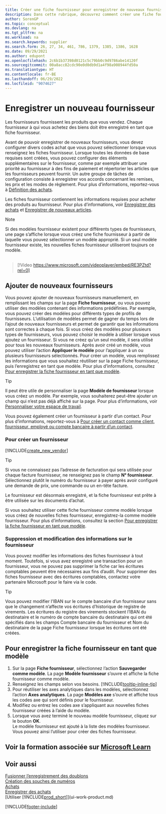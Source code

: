 ```yaml
---
title: Créer une fiche fournisseur pour enregistrer de nouveaux fournisseurs (contient une vidéo)
description: Dans cette rubrique, découvrez comment créer une fiche fournisseur pour enregistrer un nouveau fournisseur et enregistrer les fiches fournisseur en tant que modèle.
author: SorenGP
ms.topic: conceptual
ms.devlang: na
ms.tgt_pltfrm: na
ms.workload: na
ms.search.keywords: supplier
ms.search.form: 26, 27, 34, 461, 786, 1379, 1385, 1386, 1628
ms.date: 09/29/2021
ms.author: edupont
ms.openlocfilehash: 2c6b1b37398d0121c5c79bb0c9d9786abe14120f
ms.sourcegitcommit: 00a8acc82cdc90e0d0db9d1a4f98a908944fd50a
ms.translationtype: HT
ms.contentlocale: fr-BE
ms.lasthandoff: 06/29/2022
ms.locfileid: "9074627"
---
```

# <a name="register-new-vendors"></a>Enregistrer un nouveau fournisseur

Les fournisseurs fournissent les produits que vous vendez. Chaque fournisseur à qui vous achetez des biens doit être enregistré en tant que fiche fournisseur.

Avant de pouvoir enregistrer de nouveaux fournisseurs, vous devez configurer divers codes achat que vous pouvez sélectionner lorsque vous renseignez les fiches fournisseur. Lorsque toutes les données de base requises sont créées, vous pouvez configurer des éléments supplémentaires sur le fournisseur, comme par exemple attribuer une priorité au fournisseur à des fins de paiement et répertorier les articles que les fournisseurs peuvent fournir. Un autre groupe de tâches de configuration consiste à enregistrer vos accords concernant les remises, les prix et les modes de règlement. Pour plus d’informations, reportez-vous à [Définition des achats](purchasing-setup-purchasing.md).

Les fiches fournisseur contiennent les informations requises pour acheter des produits au fournisseur. Pour plus d’informations, voir [Enregistrer des achats](purchasing-how-record-purchases.md) et [Enregistrer de nouveaux articles](inventory-how-register-new-items.md).

> [!NOTE]  
> Si des modèles fournisseur existent pour différents types de fournisseurs, une page s’affiche lorsque vous créez une fiche fournisseur à partir de laquelle vous pouvez sélectionner un modèle approprié. Si un seul modèle fournisseur existe, les nouvelles fiches fournisseur utiliseront toujours ce modèle.
<br><br>  

> [!Video https://www.microsoft.com/videoplayer/embed/RE3PZtd?rel=0]

## <a name="adding-new-vendors"></a>Ajouter de nouveaux fournisseurs

Vous pouvez ajouter de nouveaux fournisseurs manuellement, en remplissant les champs sur la page **Fiche fournisseur**, ou vous pouvez utiliser des modèles contenant des informations prédéfinies. Par exemple, vous pouvez créer des modèles pour différents types de profils de fournisseurs. L’utilisation de modèles permet de gagner du temps lors de l’ajout de nouveaux fournisseurs et permet de garantir que les informations sont correctes à chaque fois. Si vous créez des modèles pour plusieurs types de fournisseurs, vous pouvez choisir le modèle à utiliser lorsque vous ajoutez un fournisseur. Si vous ne créez qu’un seul modèle, il sera utilisé pour tous les nouveaux fournisseurs. Après avoir créé un modèle, vous pouvez utiliser l’action **Appliquer le modèle** pour l’appliquer à un ou plusieurs fournisseurs sélectionnés. Pour créer un modèle, vous remplissez les informations que vous souhaitez réutiliser sur la page Fiche fournisseur, puis l’enregistrez en tant que modèle. Pour plus d’informations, consultez [Pour enregistrer la fiche fournisseur en tant que modèle](purchasing-how-register-new-vendors.md#to-save-the-vendor-card-as-a-template).

> [!TIP]
> Il peut être utile de personnaliser la page **Modèle de fournisseur** lorsque vous créez un modèle. Par exemple, vous souhaiterez peut-être ajouter un champ qui n’est pas déjà affiché sur la page. Pour plus d’informations, voir [Personnaliser votre espace de travail](/dynamics365/business-central/ui-personalization-user#to-start-personalizing-a-page-through-the-personalizing-banner).

Vous pouvez également créer un fournisseur à partir d’un contact. Pour plus d’informations, reportez-vous à [Pour créer un contact comme client, fournisseur, employé ou compte bancaire à partir d’un contact](marketing-create-contact-companies.md#to-create-a-customer-vendor-employee-or-bank-account-from-a-contact). 

### <a name="to-create-a-new-vendor"></a>Pour créer un fournisseur

[!INCLUDE[create_new_vendor](includes/create_new_vendor.md)]

> [!TIP]  
> Si vous ne connaissez pas l’adresse de facturation qui sera utilisée pour chaque facture fournisseur, ne renseignez pas le champ **N° fournisseur**. Sélectionnez plutôt le numéro du fournisseur à payer après avoir configuré une demande de prix, une commande ou un en-tête facture.

Le fournisseur est désormais enregistré, et la fiche fournisseur est prête à être utilisée sur les documents d’achat.

Si vous souhaitez utiliser cette fiche fournisseur comme modèle lorsque vous créez de nouvelles fiches fournisseur, enregistrez-la comme modèle fournisseur. Pour plus d’informations, consultez la section [Pour enregistrer la fiche fournisseur en tant que modèle](#to-save-the-vendor-card-as-a-template).

### <a name="deleting-and-editing-vendor-information"></a>Suppression et modification des informations sur le fournisseur

Vous pouvez modifier les informations des fiches fournisseur à tout moment. Toutefois, si vous avez enregistré une transaction pour un fournisseur, vous ne pouvez pas supprimer la fiche car les écritures comptables peuvent être nécessaires aux fins d’audit. Pour supprimer des fiches fournisseur avec des écritures comptables, contactez votre partenaire Microsoft pour le faire via le code.

> [!TIP]
> Vous pouvez modifier l’IBAN sur le compte bancaire d’un fournisseur sans que le changement n’affecte vos écritures d’historique de registre de virements. Les écritures du registre des virements stockent l’IBAN du destinataire et le numéro de compte bancaire du destinataire qui ont été spécifiés dans les champs Compte bancaire du fournisseur et Nom du destinataire de la page Fiche fournisseur lorsque les écritures ont été créées.

## <a name="to-save-the-vendor-card-as-a-template"></a>Pour enregistrer la fiche fournisseur en tant que modèle

1. Sur la page **Fiche fournisseur**, sélectionnez l’action **Sauvegarder comme modèle**. La page **Modèle fournisseur** s’ouvre et affiche la fiche fournisseur comme modèle.
2. Renseignez les champs selon vos besoins. [!INCLUDE[tooltip-inline-tip](includes/tooltip-inline-tip_md.md)]
3. Pour réutiliser les axes analytiques dans les modèles, sélectionnez l’action **Axes analytiques**. La page **Modèles axe** s’ouvre et affiche tous les codes axe qui sont définis pour le fournisseur.
4. Modifiez ou entrez les codes axe s’appliquant aux nouvelles fiches fournisseur créées à l’aide du modèle.
5. Lorsque vous avez terminé le nouveau modèle fournisseur, cliquez sur le bouton **OK**.  
   Le modèle fournisseur est ajouté à la liste des modèles fournisseur. Vous pouvez ainsi l’utiliser pour créer des fiches fournisseur.

## <a name="see-related-training-at-microsoft-learn"></a>Voir la formation associée sur [Microsoft Learn](/learn/modules/trade-master-data-dynamics-365-business-central/)

## <a name="see-also"></a>Voir aussi

[Fusionner l’enregistrement des doublons](sales-how-merge-duplicate-records.md)  
[Création des souches de numéros](ui-create-number-series.md)  
[Achats](purchasing-manage-purchasing.md)  
[Enregistrer des achats](purchasing-how-record-purchases.md)  
[Utiliser [!INCLUDE[prod_short](includes/prod_short.md)]](ui-work-product.md)  


[!INCLUDE[footer-include](includes/footer-banner.md)]